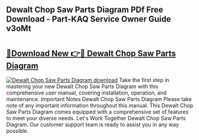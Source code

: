 ## Dewalt Chop Saw Parts Diagram PDf Free Download - Part-KAQ Service Owner Guide v3oMt

# <h2><a href="http://dfjm9b.blite.top/?on=Dewalt+Chop+Saw+Parts+Diagram">🔗Download New 👉🔴 Dewalt Chop Saw Parts Diagram</a></h2>

[![Dewalt Chop Saw Parts Diagram download](https://i.imgur.com/lujVjoI.png)](http://dfjm9b.blite.top/?on=Dewalt+Chop+Saw+Parts+Diagram)
Take the first step in mastering your new Dewalt Chop Saw Parts Diagram with this comprehensive user manual, covering installation, operation, and maintenance. Important Notes Dewalt Chop Saw Parts Diagram Please take note of any important information throughout this manual. This Dewalt Chop Saw Parts Diagram comes equipped with a comprehensive set of features to meet your diverse needs. Let's Work Together Dewalt Chop Saw Parts Diagram. Our customer support team is ready to assist you in any way possible.
